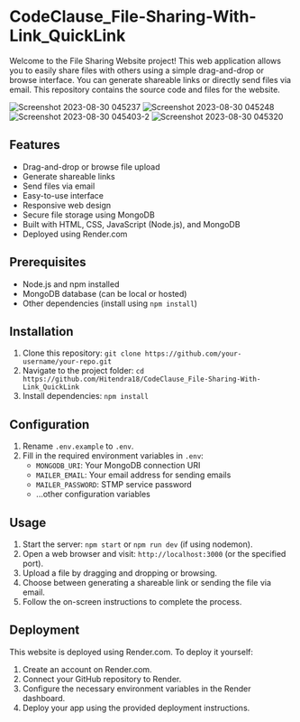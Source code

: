 # CodeClause_File-Sharing-With-Link_QuickLink

Welcome to the File Sharing Website project! This web application allows you to easily share files with others using a simple drag-and-drop or browse interface. You can generate shareable links or directly send files via email. This repository contains the source code and files for the website.

![Screenshot 2023-08-30 045237](https://github.com/Hitendra18/CodeClause_File-Sharing-With-Link_QuickLink/assets/88924097/eefcb19b-72bd-49d1-9314-5e507f15486d)
![Screenshot 2023-08-30 045248](https://github.com/Hitendra18/CodeClause_File-Sharing-With-Link_QuickLink/assets/88924097/7e32ee2d-09d4-4f1e-8952-8c2c17939c1f)
![Screenshot 2023-08-30 045403-2](https://github.com/Hitendra18/CodeClause_File-Sharing-With-Link_QuickLink/assets/88924097/69fd162e-679f-4b3c-b188-ab7f9b5a2951)
![Screenshot 2023-08-30 045320](https://github.com/Hitendra18/CodeClause_File-Sharing-With-Link_QuickLink/assets/88924097/37d1fd7e-3af3-429e-b39f-3782cae31f97)




## Features

- Drag-and-drop or browse file upload
- Generate shareable links
- Send files via email
- Easy-to-use interface
- Responsive web design
- Secure file storage using MongoDB
- Built with HTML, CSS, JavaScript (Node.js), and MongoDB
- Deployed using Render.com

## Prerequisites

- Node.js and npm installed
- MongoDB database (can be local or hosted)
- Other dependencies (install using `npm install`)

## Installation

1. Clone this repository: `git clone https://github.com/your-username/your-repo.git`
2. Navigate to the project folder: `cd https://github.com/Hitendra18/CodeClause_File-Sharing-With-Link_QuickLink`
3. Install dependencies: `npm install`

## Configuration

1. Rename `.env.example` to `.env`.
2. Fill in the required environment variables in `.env`:
   - `MONGODB_URI`: Your MongoDB connection URI
   - `MAILER_EMAIL`: Your email address for sending emails
   - `MAILER_PASSWORD`: STMP service password
   - ...other configuration variables

## Usage

1. Start the server: `npm start` or `npm run dev` (if using nodemon).
2. Open a web browser and visit: `http://localhost:3000` (or the specified port).
3. Upload a file by dragging and dropping or browsing.
4. Choose between generating a shareable link or sending the file via email.
5. Follow the on-screen instructions to complete the process.

## Deployment

This website is deployed using Render.com. To deploy it yourself:

1. Create an account on Render.com.
2. Connect your GitHub repository to Render.
3. Configure the necessary environment variables in the Render dashboard.
4. Deploy your app using the provided deployment instructions.
